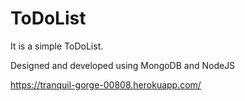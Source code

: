 # ToDoList
It is a simple ToDoList.

Designed and developed using MongoDB and NodeJS


https://tranquil-gorge-00808.herokuapp.com/
